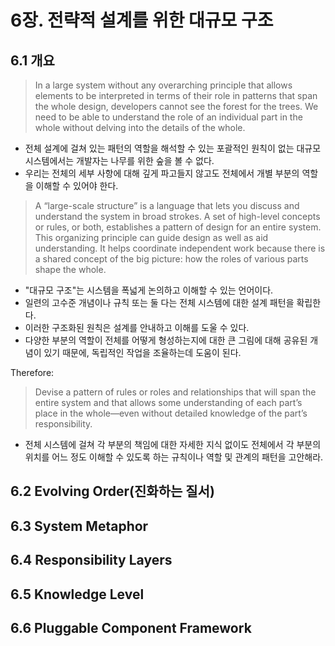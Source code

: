 # 6장. 전략적 설계를 위한 대규모 구조
## 6.1 개요

> In a large system without any overarching principle that allows elements to be interpreted in terms of their role in patterns that span the whole design, developers cannot see the forest for the trees. We need to be able to understand the role of an individual part in the whole without delving into the details of the whole.

- 전체 설계에 걸쳐 있는 패턴의 역할을 해석할 수 있는 포괄적인 원칙이 없는 대규모 시스템에서는 개발자는 나무를 위한 숲을 볼 수 없다.
- 우리는 전체의 세부 사항에 대해 깊게 파고들지 않고도 전체에서 개별 부분의 역할을 이해할 수 있어야 한다.

> A “large-scale structure” is a language that lets you discuss and understand the system in broad strokes. A set of high-level concepts or rules, or both, establishes a pattern of design for an entire system. This organizing principle can guide design as well as aid understanding. It helps coordinate independent work because there is a shared concept of the big picture: how the roles of various parts shape the whole.

- "대규모 구조"는 시스템을 폭넓게 논의하고 이해할 수 있는 언어이다.
- 일련의 고수준 개념이나 규칙 또는 둘 다는 전체 시스템에 대한 설계 패턴을 확립한다.
- 이러한 구조화된 원칙은 설계를 안내하고 이해를 도울 수 있다.
- 다양한 부분의 역할이 전체를 어떻게 형성하는지에 대한 큰 그림에 대해 공유된 개념이 있기 때문에, 독립적인 작업을 조율하는데 도움이 된다.



Therefore:

> Devise a pattern of rules or roles and relationships that will span the entire system and that allows some understanding of each part’s place in the whole—even without detailed knowledge of the part’s responsibility.

- 전체 시스템에 걸쳐 각 부분의 책임에 대한 자세한 지식 없이도 전체에서 각 부분의 위치를 어느 정도 이해할 수 있도록 하는 규칙이나 역할 및 관계의 패턴을 고안해라.


## 6.2 Evolving Order(진화하는 질서)

## 6.3 System Metaphor

## 6.4 Responsibility Layers

## 6.5 Knowledge Level

## 6.6 Pluggable Component Framework

